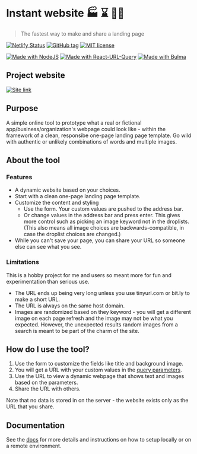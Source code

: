 # Instant website 🏭 ⌛ 🧙‍♂️
> The fastest way to make and share a landing page

[![Netlify Status](https://api.netlify.com/api/v1/badges/8f1fc5a5-1b67-4d14-94c6-512c4eacdad7/deploy-status)](https://app.netlify.com/sites/instant-website/deploys)
[![GitHub tag](https://img.shields.io/github/tag/MichaelCurrin/instant-website.svg)](https://GitHub.com/MichaelCurrin/instant-website/tags/)
[![MIT license](https://img.shields.io/badge/License-MIT-blue.svg)](https://github.com/MichaelCurrin/instant-website/blob/master/LICENSE)

[![Made with NodeJS](https://img.shields.io/badge/Made%20with-Node-blue.svg)](https://nodejs.org)
[![Made with React-URL-Query](https://img.shields.io/badge/Made%20with-React%20URL%20Query-blue.svg)](https://www.npmjs.com/package/react-url-query)
[![Made with Bulma](https://img.shields.io/badge/Made%20with-Bulma-blue.svg)](https://bulma.io/)


## Project website

[![Site link](https://img.shields.io/badge/site-Instant_Website-green?style=for-the-badge)](https://instant-website.netlify.app/)


## Purpose

A simple online tool to prototype what a real or fictional app/business/organization's webpage could look like - within the framework of a clean, responsibe one-page landing page template. Go wild with authentic or unlikely combinations of words and multiple images.

<!--
Generate a custom landing page using form input. Nothing is persisted - your page lives only in the URL which is shareable.

Manifest a real or imaginary business/product/tool as a simple one-page webpage. Enter your custom text and enter some image keywords. No coding needed.
-->

## About the tool

### Features

- A dynamic website based on your choices.
- Start with a clean one-page landing page template.
- Customize the content and styling
    - Use the form. Your custom values are pushed to the address bar.
    - Or change values in the address bar and press enter. This gives more control such as picking an image keyword not in the droplists. (This also means all image choices are backwards-compatible, in case the droplist choices are changed.)
- While you can't save your page, you can share your URL so someone else can see what you see.


### Limitations

This is a hobby project for me and users so meant more for fun and experimentation than serious use.

- The URL ends up being very long unless you use tinyurl.com or bit.ly to make a short URL.
- The URL is always on the same host domain.
- Images are randomized based on they keyword - you will get a different image on each page refresh and the image may not be what you expected. However, the  unexpected results random images from a search is meant to be part of the charm of the site.


## How do I use the tool?

1. Use the form to customize the fields like title and background image.
2. You will get a URL with your custom values in the [query parameters](https://github.com/MichaelCurrin/learn-to-code/blob/master/en/topics/web_dev/HTML/url_query_parameters.md).
3. Use the URL to view a dynamic webpage that shows text and images based on the parameters.
4. Share the URL with others.

Note that no data is stored in on the server - the website exists only as the URL that you share.


## Documentation

See the [docs](/docs) for more details and instructions on how to setup locally or on a remote environment.
